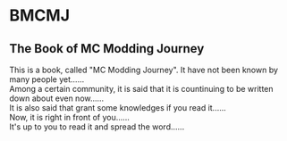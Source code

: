 # BMCMJ
The Book of MC Modding Journey
----
This is a book, called "MC Modding Journey". It have not been known by many people yet......  
Among a certain community, it is said that it is countinuing to be written down about even now......  
It is also said that grant some knowledges if you read it......  
Now, it is right in front of you......  
It's up to you to read it and spread the word......  
